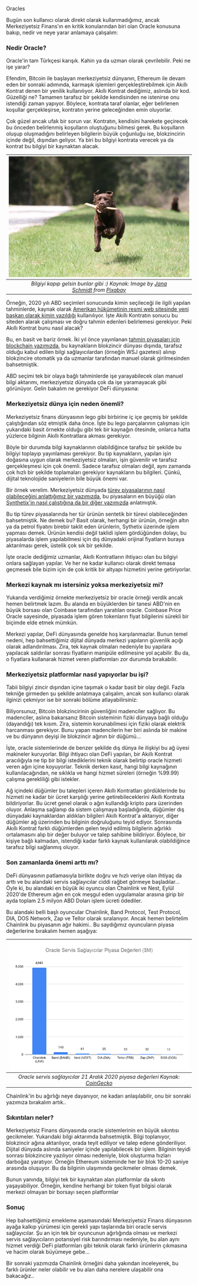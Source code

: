 Oracles

Bugün son kullanıcı olarak direkt olarak kullanmadığımız, ancak Merkeziyetsiz Finans'ın en kritik konularından biri olan Oracle konusuna bakıp, nedir ve neye yarar anlamaya çalışalım: 

### Nedir Oracle?
Oracle'in tam Türkçesi karışık. Kahin ya da uzman olarak çevrilebilir. Peki ne işe yarar?

Efendim, Bitcoin ile başlayan merkeziyetsiz dünyanın, Ethereum ile devam eden bir sonraki adımında, karmaşık işlemleri gerçekleştirebilmek için Akıllı Kontrat denen bir yenilik kullanılıyor. Akıllı Kontrat dediğimiz, aslında bir kod. Güzelliği ne? Tamamen tarafsız bir şekilde kendisinden ne istenirse onu istendiği zaman yapıyor. Böylece, kontrata taraf olanlar, eğer belirlenen koşullar gerçekleşirse, kontratın yerine geleceğinden emin oluyorlar. 

Çok güzel ancak ufak bir sorun var. Kontratın, kendisini harekete geçirecek bu önceden belirlenmiş koşulların oluştuğunu bilmesi gerek. Bu koşulların oluşup oluşmadığını belirleyen bilgilerin büyük çoğunluğu ise, blokzincirin içinde değil, dışından geliyor. Ya biri bu bilgiyi kontrata verecek ya da kontrat bu bilgiyi bir kaynaktan alacak. 

| ![labrador](/assets/labrador-5741850_640.jpg)|
|:--:| 
| *Bilgiyi kapıp gelsin bunlar gibi :) Kaynak: Image by [Jana Schmidt](https://pixabay.com/users/jawika-19109282/) from [Pixabay](https://pixabay.com/)*|


Örneğin, 2020 yılı ABD seçimleri sonucunda kimin seçileceği ile ilgili yapılan tahminlerde, kaynak olarak [Amerikan hükümetinin resmi web sitesinde yeni başkan olarak kimin yazıldığı](https://www.usa.gov/presidents#item-37462) kullanılıyor. İşte Akıllı Kontratın sonucu bu siteden alarak çalışması ve doğru tahmin edenleri belirlemesi gerekiyor. Peki Akıllı Kontrat bunu nasıl alacak?

Bu, en basit ve bariz örnek. İki yıl önce yayınlanan [tahmin piyasaları için blockchain yazımızda](/genel/2018/07/13/gelecegi-tahmin-için-blockchain.html), bu kaynakların blokzincir dünyası dışında, tarafsız olduğu kabul edilen bilgi sağlayıcılardan (örneğin WSJ gazetesi) alınıp blokzincire otomatik ya da uzmanlar tarafından manuel olarak girilmesinden bahsetmiştik. 

ABD seçimi tek bir olaya bağlı tahminlerde işe yarayabilecek olan manuel bilgi aktarımı, merkeziyetsiz dünyada çok da işe yaramayacak gibi görünüyor. Gelin bakalım ne gerekiyor DeFi dünyasına: 

### Merkeziyetsiz dünya için neden önemli?

Merkeziyetsiz finans dünyasının lego gibi birbirine iç içe geçmiş bir şekilde çalıştığından söz etmiştik daha önce. İşte bu lego parçalarının çalışması için yukarıdaki basit örnekte olduğu gibi tek bir kaynağın ötesinde, onlarca hatta yüzlerce bilginin Akıllı Kontratlara akması gerekiyor. 

Böyle bir durumda bilgi kaynaklarının olabildiğince tarafsız bir şekilde bu bilgiyi toplayıp yayınlaması gerekiyor. Bu tip kaynakların, yapılan işin doğasına uygun olarak merkeziyetsiz olmaları, işin güvenilir ve tarafsız gerçekleşmesi için çok önemli. Sadece tarafsız olmaları değil, aynı zamanda çok hızlı bir şekilde toplamaları gerekiyor kaynakların bu bilgileri. Çünkü, dijital teknolojide saniyelerin bile büyük önemi var. 

Bir örnek verelim. Merkeziyetsiz dünyada [türev piyasalarının nasıl olabileceğini anlattığımız bir yazımızda](/genel/2020/08/20/defi-turev-piyasalari-nasil-oluyor.html), bu piyasaların en büyüğü olan [Synthetix'in nasıl çalıştığına da bir diğer yazımızda](/genel/2020/08/28/Defi-turev-piyasasi-synthetix-nasil-calisiyor.html) anlatmıştık.  

Bu tip türev piyasalarında her tür ürünün sentetik bir türevi olabileceğinden bahsetmiştik. Ne demek bu? Basit olarak, herhangi bir ürünün, örneğin altın ya da petrol fiyatını birebir taklit eden ürünlerin, Sythetix üzerinde işlem yapması demek. Ürünün kendisi değil taklidi işlem gördüğünden dolayı, bu piyasalarda işlem yapılabilmesi için dış dünyadaki orijinal fiyatların buraya aktarılması gerek, üstelik çok sık bir şekilde. 

İşte oracle dediğimiz uzmanlar, Akıllı Kontratların ihtiyacı olan bu bilgiyi onlara sağlayan yapılar.  Ve her ne kadar kullanıcı olarak direkt temasa geçmesek bile bizim için de çok kritik bir altyapı hizmetini yerine getiriyorlar. 

### Merkezi kaynak mı istersiniz yoksa merkeziyetsiz mi?

Yukarıda verdiğimiz örnekte merkeziyetsiz bir oracle örneği verdik ancak hemen belirtmek lazım. Bu alanda en büyüklerden bir tanesi ABD'nin en büyük borsası olan Coinbase tarafından yaratılan oracle. Coinbase Price Oracle sayesinde, piyasada işlem gören tokenların fiyat bilgilerini sürekli bir biçimde elde etmek mümkün. 

Merkezi yapılar, DeFi dünyasında genelde hoş karşılanmazlar. Bunun temel nedeni, hep bahsettiğimiz dijital dünyada merkezi yapıların güvenlik açığı olarak adlandırılması. Zira, tek kaynak olmaları nedeniyle bu yapılara yapılacak saldırılar sonrası fiyatların manipüle edilmesine yol açabilir. Bu da, o fiyatlara kullanarak hizmet veren platformları zor durumda bırakabilir. 

### Merkeziyetsiz platformlar nasıl yapıyorlar bu işi?

Tabii bilgiyi zincir dışından içine taşımak o kadar basit bir olay değil. Fazla tekniğe girmeden şu şekilde anlatmaya çalışalım, ancak son kullanıcı olarak ilginizi çekmiyor ise bir sonraki bölüme atlayabilirsiniz: 

Biliyorsunuz, Bitcoin blokzincirinin güvenliğini madenciler sağlıyor. Bu madenciler, aslına bakarsanız Bitcoin sisteminin fiziki dünyaya bağlı olduğu (dayandığı) tek kısım. Zira, sistemin korunabilmesi için fiziki olarak elektrik harcanması gerekiyor. Bunu yapan madencilerin her biri aslında bir makine ve bu dünyanın deyişi ile blokzincir ağının bir düğümü... 

İşte, oracle sistemlerinde de benzer şekilde dış dünya ile ilişkiyi bu ağ üyesi makineler kuruyorlar. Bilgi ihtiyacı olan DeFi yapıları, bir Akıllı Kontrat aracılığıyla ne tip bir bilgi istediklerini teknik olarak belirtip oracle hizmeti veren ağın içine koyuyorlar. Teknik derken kasıt, hangi bilgi kaynağının kullanılacağından, ne sıklıkla ve hangi hizmet süreleri (örneğin %99.99)  çalışma gerekliliği gibi istekler. 

Ağ içindeki düğümler bu talepleri içeren Akıllı Kontratları gördüklerinde bu hizmeti ne kadar bir ücret karşılığı yerine getirebileceklerini Akıllı Kontrata bildiriyorlar. Bu ücret genel olarak o ağın kullandığı kripto para üzerinden oluyor. Anlaşma sağlanıp da sistem çalışmaya başladığında, düğümler dış dünyadaki kaynaklardan aldıkları bilgileri Akıllı Kontrat'a aktarıyor, diğer düğümler ağ üzerinden bu bilginin doğruluğunu teyid ediyor. Sonrasında Akıllı Kontrat farklı düğümlerden gelen teyid edilmiş bilgilerin ağırlıklı ortalamasını alıp bir değer buluyor ve talep sahibine bildiriyor. Böylece, bir kişiye bağlı kalmadan, istendiği kadar farklı kaynak kullanılarak olabildiğince tarafsız bilgi sağlanmış oluyor. 

### Son zamanlarda önemi arttı mı?

DeFi dünyasının patlamasıyla birlikte doğru ve hızlı veriye olan ihtiyaç da arttı ve bu alandaki servis sağlayıcılar ciddi rağbet görmeye başladılar... Öyle ki, bu alandaki en büyük iki oyuncu olan Chainlink ve Nest, Eylül 2020'de Ethereum ağın en çok meşgul eden uygulamalar arasına girip bir ayda toplam 2.5 milyon ABD Doları işlem ücreti ödediler. 

Bu alandaki belli başlı oyuncular Chainlink, Band Protocol, Test Protocol, DIA, DOS Network, Zap ve Tellor olarak sıralanıyor. Ancak hemen belirtelim Chainlink bu piyasanın ağır hakimi.. Bu saydığımız oyuncuların piyasa değerlerine bırakalım hemen aşağıya: 

| ![Oracle_servis_saglayicilar](/assets/Oracle_Servis_Saglayicilar.png)|
|:--:| 
| *Oracle servis sağlayıcılar 21 Aralık 2020 piyasa değerleri Kaynak: [CoinGecko](https://www.coingecko.com/en)*|

Chainlink'in bu ağırlığı neye dayanıyor, ne kadarı anlaşılabilir, onu bir sonraki yazımıza bırakalım artık.. 

### Sıkıntıları neler?
Merkeziyetsiz Finans dünyasında oracle sistemlerinin en büyük sıkıntısı gecikmeler. Yukarıdaki bilgi aktarımda bahsetmiştik. Bilgi toplanıyor, blokzincir ağına aktarılıyor, orada teyit ediliyor ve talep edene gönderiliyor. Dijital dünyada aslında saniyeler içinde yapılabilecek bir işlem. Bilginin teyidi sonrası blokzincire yazılıyor olması nedeniyle, blok oluşturma hızları darboğaz yaratıyor. Örneğin Ethereum sisteminde her bir blok 10-20 saniye arasında oluşuyor. Bu da bilginin ulaşımında gecikmeler olması demek. 

Bunun yanında, bilgiyi tek bir kaynaktan alan platformlar da sıkıntı yaşayabiliyor. Örneğin, kendine herhangi bir token fiyat bilgisi olarak merkezi olmayan bir borsayı seçen platformlar

### Sonuç
Hep bahsettiğimiz emekleme aşamasındaki Merkeziyetsiz Finans dünyasının ayağa kalkıp yürümesi için gerekli yapı taşlarında biri oracle servis sağlayıcılar. Şu an için tek bir oyuncunun ağırlığında olması ve merkezi servis sağlayıcıların potansiyel risk barındırması nedeniyle, bu alan aynı hizmet verdiği DeFi platformları gibi teknik olarak farklı ürünlerin çıkmasına ve hacim olarak büyümeye gebe... 

Bir sonraki yazımızda Chainlink örneğini daha yakından inceleyerek, bu farklı ürünler neler olabilir ve bu alan daha nerelere ulaşabilir ona bakacağız.. 
